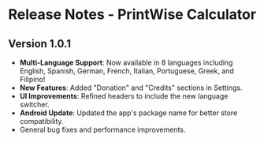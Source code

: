 # Release Notes - PrintWise Calculator

## Version 1.0.1

- **Multi-Language Support**: Now available in 8 languages including English, Spanish, German, French, Italian, Portuguese, Greek, and Filipino!
- **New Features**: Added "Donation" and "Credits" sections in Settings.
- **UI Improvements**: Refined headers to include the new language switcher.
- **Android Update**: Updated the app's package name for better store compatibility.
- General bug fixes and performance improvements.
